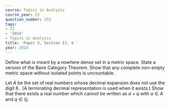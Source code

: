 ```yaml
---
course: Topics in Analysis
course_year: II
question_number: 153
tags:
- II
- '2014'
- Topics in Analysis
title: 'Paper 3, Section II, G '
year: 2014
---
```




Define what is meant by a nowhere dense set in a metric space. State a version of the Baire Category Theorem. Show that any complete non-empty metric space without isolated points is uncountable.

Let $A$ be the set of real numbers whose decimal expansion does not use the digit 6 . (A terminating decimal representation is used when it exists.) Show that there exists a real number which cannot be written as $a+q$ with $a \in A$ and $q \in \mathbb{Q}$.